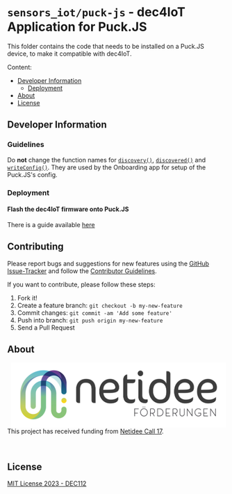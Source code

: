 # `sensors_iot/puck-js` - dec4IoT Application for Puck.JS

This folder contains the code that needs to be installed on a Puck.JS device, to make it compatible with dec4IoT.

Content:
* [Developer Information](#developer-information)
  * [Deployment](#deployment) 
* [About](#about)
* [License](#license)

## Developer Information

### Guidelines
Do **not** change the function names for [`discovery()`](https://github.com/dec112/sensors_iot/blob/main/puck-js/puck_js-latest.js#L83C10-L83C19), [`discovered()`](https://github.com/dec112/sensors_iot/blob/main/puck-js/puck_js-latest.js#L96C10-L96C20) and [`writeConfig()`](https://github.com/dec112/sensors_iot/blob/main/puck-js/puck_js-latest.js#L66C10-L66C21). They are used by the Onboarding app for setup of the Puck.JS's config.

### Deployment

#### Flash the dec4IoT firmware onto Puck.JS
There is a guide available [here](puck-setup.md)

## Contributing

Please report bugs and suggestions for new features using the [GitHub Issue-Tracker](https://github.com/dec112/dc-iot/issues) and follow the [Contributor Guidelines](https://github.com/twbs/ratchet/blob/master/CONTRIBUTING.md).

If you want to contribute, please follow these steps:

1. Fork it!
2. Create a feature branch: `git checkout -b my-new-feature`
3. Commit changes: `git commit -am 'Add some feature'`
4. Push into branch: `git push origin my-new-feature`
5. Send a Pull Request



## About  

<img align="right" src="https://raw.githubusercontent.com/dec112/dc-iot/main/app/assets/images/netidee.jpeg" height="150">This project has received funding from [Netidee Call 17](https://netidee.at).

<br clear="both" />

## License

[MIT License 2023 - DEC112](https://raw.githubusercontent.com/dec112/dc-iot/main/LICENSE)
